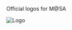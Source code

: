 Official logos for M@SA

![Logo](https://musicatstalbans.github.com/assets/logos/New/Logo/Transitional/Color/copy.png)
